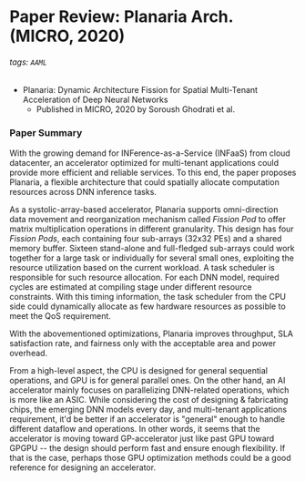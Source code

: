 Paper Review: Planaria Arch. (MICRO, 2020)
===

###### tags: `AAML`

* Planaria: Dynamic Architecture Fission for Spatial Multi-Tenant Acceleration of Deep Neural Networks
    * Published in MICRO, 2020 by Soroush Ghodrati et al.

<!-- summary, strength, weakness, questions, comment -->

### Paper Summary
With the growing demand for INFerence-as-a-Service (INFaaS) from cloud datacenter, an accelerator optimized for multi-tenant applications could provide more efficient and reliable services. To this end, the paper proposes Planaria, a flexible architecture that could spatially allocate computation resources across DNN inference tasks.

As a systolic-array-based accelerator, Planaria supports omni-direction data movement and reorganization mechanism called *Fission Pod* to offer matrix multiplication operations in different granularity. This design has four *Fission Pods*, each containing four sub-arrays (32x32 PEs) and a shared memory buffer. Sixteen stand-alone and full-fledged sub-arrays could work together for a large task or individually for several small ones, exploiting the resource utilization based on the current workload. A task scheduler is responsible for such resource allocation. For each DNN model, required cycles are estimated at compiling stage under different resource constraints. With this timing information, the task scheduler from the CPU side could dynamically allocate as few hardware resources as possible to meet the QoS requirement.

With the abovementioned optimizations, Planaria improves throughput, SLA satisfaction rate, and fairness only with the acceptable area and power overhead.

From a high-level aspect, the CPU is designed for general sequential operations, and GPU is for general parallel ones. On the other hand, an AI accelerator mainly focuses on parallelizing DNN-related operations, which is more like an ASIC. While considering the cost of designing & fabricating chips, the emerging DNN models every day, and multi-tenant applications requirement, it'd be better if an accelerator is "general" enough to handle different dataflow and operations. In other words, it seems that the accelerator is moving toward GP-accelerator just like past GPU toward GPGPU -- the design should perform fast and ensure enough flexibility. If that is the case, perhaps those GPU optimization methods could be a good reference for designing an accelerator.
